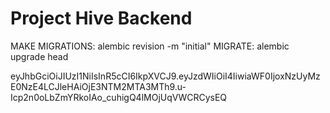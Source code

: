 # Project Hive Backend

MAKE MIGRATIONS:  alembic revision -m "initial"
MIGRATE: alembic upgrade head

eyJhbGciOiJIUzI1NiIsInR5cCI6IkpXVCJ9.eyJzdWIiOiI4IiwiaWF0IjoxNzUyMzE0NzE4LCJleHAiOjE3NTM2MTA3MTh9.u-Icp2n0oLbZmYRkoIAo_cuhigQ4lMOjUqVWCRCysEQ
